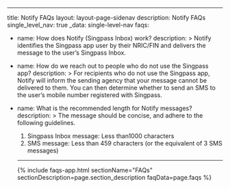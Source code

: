 ---
title: Notify FAQs
layout: layout-page-sidenav
description: Notify FAQs
single_level_nav: true
_data: single-level-nav
faqs:
  - name: How does Notify (Singpass Inbox) work?
    description: >
      Notify identifies the Singpass app user by their NRIC/FIN and delivers the message to the user’s Singpass Inbox.
  - name: How do we reach out to people who do not use the Singpass app?
    description: >
      For recipients who do not use the Singpass app, Notify will inform the sending agency that your message cannot be delivered to them. You can then determine whether to send an SMS to the user’s mobile number registered with Singpass. 
 - name: What is the recommended length for Notify messages?
    description: >
      The message should be concise, and adhere to the following guidelines.
      1. Singpass Inbox message: Less than1000 characters
      2. SMS message: Less than 459 characters (or the equivalent of 3 SMS messages)
      ---
      
      {% include faqs-app.html sectionName="FAQs" sectionDescription=page.section_description faqData=page.faqs %}
      
   
